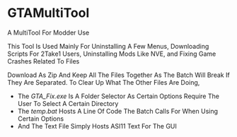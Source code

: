 # GTAMultiTool
A MultiTool For Modder Use

This Tool Is Used Mainly For Uninstalling A Few Menus,
Downloading Scripts For 2Take1 Users,
Uninstalling Mods Like NVE,
and Fixing Game Crashes Related To Files

Download As Zip And Keep All The Files Together As The Batch Will Break
If They Are Separated. To Clear Up What The Other Files Are Doing,

- The _GTA_Fix.exe_ Is A Folder Selector As Certain Options Require The User To Select A Certain Directory
- The _temp.bat_ Hosts A Line Of Code The Batch Calls For When Using Certain Options
- And The Text File Simply Hosts ASI11 Text For The GUI
